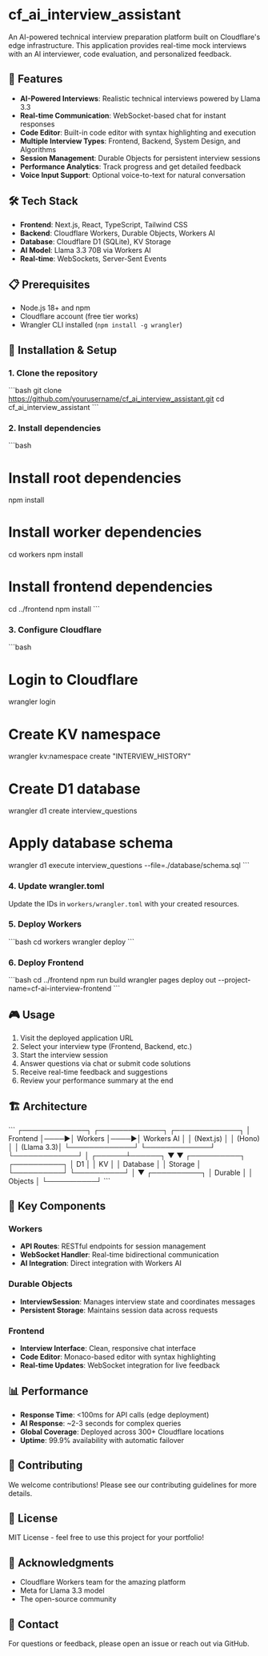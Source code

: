 # cf_ai_interview_assistant

An AI-powered technical interview preparation platform built on Cloudflare's edge infrastructure. This application provides real-time mock interviews with an AI interviewer, code evaluation, and personalized feedback.

## 🚀 Features

- **AI-Powered Interviews**: Realistic technical interviews powered by Llama 3.3
- **Real-time Communication**: WebSocket-based chat for instant responses
- **Code Editor**: Built-in code editor with syntax highlighting and execution
- **Multiple Interview Types**: Frontend, Backend, System Design, and Algorithms
- **Session Management**: Durable Objects for persistent interview sessions
- **Performance Analytics**: Track progress and get detailed feedback
- **Voice Input Support**: Optional voice-to-text for natural conversation

## 🛠️ Tech Stack

- **Frontend**: Next.js, React, TypeScript, Tailwind CSS
- **Backend**: Cloudflare Workers, Durable Objects, Workers AI
- **Database**: Cloudflare D1 (SQLite), KV Storage
- **AI Model**: Llama 3.3 70B via Workers AI
- **Real-time**: WebSockets, Server-Sent Events

## 📋 Prerequisites

- Node.js 18+ and npm
- Cloudflare account (free tier works)
- Wrangler CLI installed (`npm install -g wrangler`)

## 🔧 Installation & Setup

### 1. Clone the repository
\`\`\`bash
git clone https://github.com/yourusername/cf_ai_interview_assistant.git
cd cf_ai_interview_assistant
\`\`\`

### 2. Install dependencies
\`\`\`bash
# Install root dependencies
npm install

# Install worker dependencies
cd workers
npm install

# Install frontend dependencies
cd ../frontend
npm install
\`\`\`

### 3. Configure Cloudflare
\`\`\`bash
# Login to Cloudflare
wrangler login

# Create KV namespace
wrangler kv:namespace create "INTERVIEW_HISTORY"

# Create D1 database
wrangler d1 create interview_questions

# Apply database schema
wrangler d1 execute interview_questions --file=./database/schema.sql
\`\`\`

### 4. Update wrangler.toml
Update the IDs in `workers/wrangler.toml` with your created resources.

### 5. Deploy Workers
\`\`\`bash
cd workers
wrangler deploy
\`\`\`

### 6. Deploy Frontend
\`\`\`bash
cd ../frontend
npm run build
wrangler pages deploy out --project-name=cf-ai-interview-frontend
\`\`\`

## 🎮 Usage

1. Visit the deployed application URL
2. Select your interview type (Frontend, Backend, etc.)
3. Start the interview session
4. Answer questions via chat or submit code solutions
5. Receive real-time feedback and suggestions
6. Review your performance summary at the end

## 🏗️ Architecture

\`\`\`
┌─────────────┐     ┌─────────────┐     ┌─────────────┐
│   Frontend  │────▶│   Workers   │────▶│  Workers AI │
│  (Next.js)  │     │   (Hono)    │     │  (Llama 3.3)│
└─────────────┘     └─────────────┘     └─────────────┘
                           │
                    ┌──────┴──────┐
                    ▼             ▼
              ┌──────────┐  ┌──────────┐
              │    D1    │  │    KV    │
              │ Database │  │  Storage │
              └──────────┘  └──────────┘
                    │
                    ▼
              ┌──────────┐
              │ Durable  │
              │ Objects  │
              └──────────┘
\`\`\`

## 🔑 Key Components

### Workers
- **API Routes**: RESTful endpoints for session management
- **WebSocket Handler**: Real-time bidirectional communication
- **AI Integration**: Direct integration with Workers AI

### Durable Objects
- **InterviewSession**: Manages interview state and coordinates messages
- **Persistent Storage**: Maintains session data across requests

### Frontend
- **Interview Interface**: Clean, responsive chat interface
- **Code Editor**: Monaco-based editor with syntax highlighting
- **Real-time Updates**: WebSocket integration for live feedback

## 📊 Performance

- **Response Time**: <100ms for API calls (edge deployment)
- **AI Response**: ~2-3 seconds for complex queries
- **Global Coverage**: Deployed across 300+ Cloudflare locations
- **Uptime**: 99.9% availability with automatic failover

## 🤝 Contributing

We welcome contributions! Please see our contributing guidelines for more details.

## 📝 License

MIT License - feel free to use this project for your portfolio!

## 🙏 Acknowledgments

- Cloudflare Workers team for the amazing platform
- Meta for Llama 3.3 model
- The open-source community

## 📧 Contact

For questions or feedback, please open an issue or reach out via GitHub.

